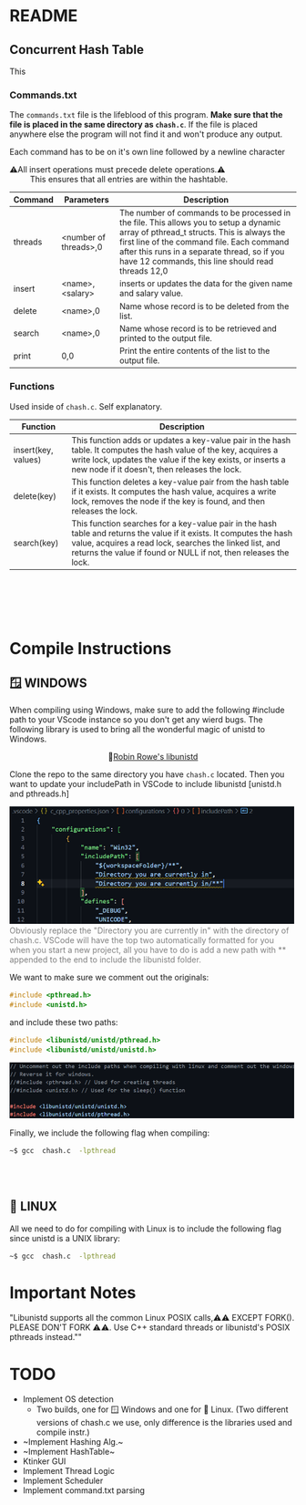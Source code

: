 # README

## Concurrent Hash Table

This 

### Commands.txt
The ```commands.txt``` file is the lifeblood of this program. **Make sure that the file is placed in the same directory as ```chash.c```**. If the file is placed anywhere else the program will not find it and won't produce any output. 

Each command has to be on it's own line followed by a newline character 

⚠️All insert operations must precede delete operations.⚠️ \
&emsp; &emsp; This ensures that all entries are within the hashtable.


| Command | Parameters                   | Description |
|---------------------|----------|------------------------------------------|
| threads | \<number of threads\>,0         | The number of commands to be processed in the file. This allows you to setup a dynamic array of pthread_t structs. This is always the first line of the command file.  Each command after this runs in a separate thread, so if you have 12 commands, this line should read threads 12,0                                                   |
| insert  |\<name\>,\<salary\>	          | inserts or updates the data for the given name and salary value. |
| delete  | \<name\>,0              | Name whose record is to be deleted from the list. |
| search  | \<name\>,0              | Name whose record is to be retrieved and printed to the output file. |
| print   | 0,0                   | Print the entire contents of the list to the output file. |


### Functions

Used inside of ```chash.c```. Self explanatory.

| Function               |                          Description                                   |
|------------------------|------------------------------------------------------------------------|
| insert(key, values)    |This function adds or updates a key-value pair in the hash table. It computes the hash value of the key, acquires a write lock, updates the value if the key exists, or inserts a new node if it doesn't, then releases the lock.  |
| delete(key) | This function deletes a key-value pair from the hash table if it exists. It computes the hash value, acquires a write lock, removes the node if the key is found, and then releases the lock.                                                |              
| search(key) | This function searches for a key-value pair in the hash table and returns the value if it exists. It computes the hash value, acquires a read lock, searches the linked list, and returns the value if found or NULL if not, then releases the lock.|


<br> </br>
<br> </br>
# Compile Instructions

## 🪟 WINDOWS
When compiling using Windows, make sure to add the following #include path to your VScode instance so you don't get any wierd bugs. The following library is used to bring all the wonderful magic of unistd to Windows.
<p style="text-align: center;">🔗<a href="https://github.com/robinrowe/libunistd">Robin Rowe's libunistd</a></p>

Clone the repo to the same directory you have ```chash.c``` located. Then you want to update your includePath in VSCode to include libunistd [unistd.h and pthreads.h]



<img src="Images/WindowsInstalDirect.png" alt="drawing" width="500"/> \
 <span style="color:gray">Obviously replace the "Directory you are currently in" with the directory of chash.c. VSCode will have the top two automatically formatted for you when you start a new project, all you have to do is add a new path with ** appended to the end to include the libunistd folder. </span>

We want to make sure we comment out the originals:
```c
#include <pthread.h>
#include <unistd.h>
```
and include these two paths:
```c
#include <libunistd/unistd/pthread.h>
#include <libunistd/unistd/unistd.h>
```

<img src="Images/WindowsChangeLines.png" alt="drawing" width="500"/>

Finally, we include the following flag when compiling: 
```bash
~$ gcc  chash.c  -lpthread
```


<br> </br>
## 🐧 LINUX
All we need to do for compiling with Linux is to include the following flag since unistd is a UNIX library:
```bash
~$ gcc  chash.c  -lpthread
```


# Important Notes
"Libunistd supports all the common Linux POSIX calls,⚠️⚠️ EXCEPT FORK(). PLEASE DON'T FORK ⚠️⚠️. Use C++ standard threads or libunistd's POSIX pthreads instead.""

# TODO
* Implement OS detection
    * Two builds, one for 🪟 Windows and one for 🐧 Linux. (Two different versions of chash.c we use, only difference is the libraries used and compile instr.)  
* ~Implement Hashing Alg.~
* ~Implement HashTable~
* Ktinker GUI
* Implement Thread Logic
* Implement Scheduler
* Implement command.txt parsing


